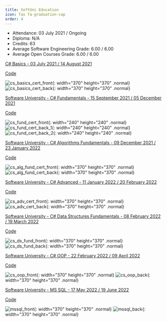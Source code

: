 ```yaml
---
title: SoftUni Education
icon: fas fa-graduation-cap
order: 4
---
```

* Attendance: 03 July 2021 / Ongoing
* Diploma: N/A
* Credits: 63
* Average Software Engineering Grade: 6.00 / 6.00
* Average Open Courses Grade: 6.00 / 6.00

[C# Basics - 03 July 2021 / 14 August 2021](https://softuni.bg/certificates/details/112260/58fd4d38)

[Code](https://github.com/vassdeniss/software-university-courses/tree/master/csharp-basics)

![cs_basics_cert_front](/assets/img/cs_basics_cert_front.jpg){: width="370" height="370" .normal} 
![cs_basics_cert_back](/assets/img/cs_basics_cert_back.jpg){: width="370" height="370" .normal}

[Software University - C# Fundamentals - 15 September 2021 / 05 December 2021](https://softuni.bg/certificates/details/119944/4c692338)

[Code](https://github.com/vassdeniss/software-university-courses/tree/master/csharp-fundamentals)

![cs_fund_cert_front](/assets/img/cs_fund_cert_front.jpg){: width="240" height="240" .normal} 
![cs_fund_cert_back_1](/assets/img/cs_fund_cert_back_1.jpg){: width="240" height="240" .normal}
![cs_fund_cert_back_2](/assets/img/cs_fund_cert_back_2.jpg){: width="240" height="240" .normal}

[Software University - C# Algorithms Fundamentals - 09 December 2021 / 23 January 2022](https://softuni.bg/certificates/details/123073/ced81e47)

[Code](https://github.com/vassdeniss/software-university-courses/tree/master/csharp-algorithms-fundamentals)

![cs_alg_fund_cert_front](/assets/img/cs_alg_fund_cert_front.jpg){: width="370" height="370" .normal} 
![cs_alg_fund_cert_back](/assets/img/cs_alg_fund_cert_back.jpg){: width="370" height="370" .normal}

[Software University - C# Advanced - 11 January 2022 / 20 February 2022](https://softuni.bg/certificates/details/123677/93a93ca5)

[Code](https://github.com/vassdeniss/software-university-courses/tree/master/csharp-advanced)

![cs_adv_cert_front](/assets/img/cs_adv_cert_front.jpg){: width="370" height="370" .normal} 
![cs_adv_cert_back](/assets/img/cs_adv_cert_back.jpg){: width="370" height="370" .normal}

[Software University - C# Data Structures Fundamentals - 08 February 2022 / 19 March 2022](https://softuni.bg/certificates/details/127938/164b87e7)

[Code](https://github.com/vassdeniss/software-university-courses/tree/master/csharp-data-structures-fundamentals)

![cs_ds_fund_front](/assets/img/cs_ds_fund_front.jpg){: width="370" height="370" .normal} 
![cs_ds_fund_back](/assets/img/cs_ds_fund_back.jpg){: width="370" height="370" .normal}

[Software University - C# OOP - 22 February 2022 / 09 April 2022](https://softuni.bg/certificates/details/131010/c54612b6)

[Code](https://github.com/vassdeniss/software-university-courses/tree/master/csharp-oop)

![cs_oop_front](/assets/img/cs_oop_front.jpg){: width="370" height="370" .normal} 
![cs_oop_back](/assets/img/cs_oop_back.jpg){: width="370" height="370" .normal}

[Software University - MS SQL - 17 May 2022 / 19 June 2022](https://softuni.bg/certificates/details/134968/6699df29)

[Code](https://github.com/vassdeniss/software-university-courses/tree/master/mssql)

![mssql_front](/assets/img/mssql_front.jpg){: width="370" height="370" .normal}
![mssql_back](/assets/img/mssql_back.jpg){: width="370" height="370" .normal}
